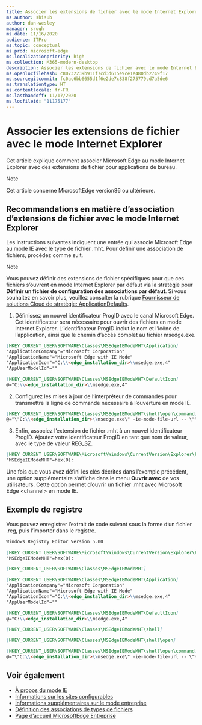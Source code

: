 ```yaml
---
title: Associer les extensions de fichier avec le mode Internet Explorer
ms.author: shisub
author: dan-wesley
manager: srugh
ms.date: 11/16/2020
audience: ITPro
ms.topic: conceptual
ms.prod: microsoft-edge
ms.localizationpriority: high
ms.collection: M365-modern-desktop
description: Associer les extensions de fichier avec le mode Internet Explorer
ms.openlocfilehash: c80732239b911f7cd3d615e9ce1e480db2749f17
ms.sourcegitcommit: fc0ac6bb6655d1f6e2de7c838f275779cd7a5de6
ms.translationtype: HT
ms.contentlocale: fr-FR
ms.lasthandoff: 11/17/2020
ms.locfileid: "11175177"
---
```

# Associer les extensions de fichier avec le mode Internet Explorer

Cet article explique comment associer Microsoft Edge au mode Internet Explorer avec des extensions de fichier pour applications de bureau.

> [!NOTE]
> Cet article concerne MicrosoftEdge version86 ou ultérieure.

## Recommandations en matière d’association d’extensions de fichier avec le mode Internet Explorer

Les instructions suivantes indiquent une entrée qui associe Microsoft Edge au mode IE avec le type de fichier .mht. Pour définir une association de fichiers, procédez comme suit.

> [!NOTE]
> Vous pouvez définir des extensions de fichier spécifiques pour que ces fichiers s’ouvrent en mode Internet Explorer par défaut via la stratégie pour **Définir un fichier de configuration des associations par défaut**. Si vous souhaitez en savoir plus, veuillez consulter la rubrique [Fournisseur de solutions Cloud de stratégie: ApplicationDefaults](https://docs.microsoft.com/windows/client-management/mdm/policy-csp-applicationdefaults#applicationdefaults-defaultassociationsconfiguration).

1. Définissez un nouvel identificateur ProgID avec le canal Microsoft Edge. Cet identificateur sera nécessaire pour ouvrir des fichiers en mode Internet Explorer. L’identificateur ProgID inclut le nom et l’icône de l’application, ainsi que le chemin d’accès complet au fichier msedge.exe.

```markdown
[HKEY_CURRENT_USER\SOFTWARE\Classes\MSEdgeIEModeMHT\Application]
"ApplicationCompany"="Microsoft Corporation"
"ApplicationName"="Microsoft Edge with IE Mode"
"ApplicationIcon"="C:\\<edge_installation_dir>\\msedge.exe,4"
"AppUserModelId"=""
```

```markdown
[HKEY_CURRENT_USER\SOFTWARE\Classes\MSEdgeIEModeMHT\DefaultIcon]
@="C:\\<edge_installation_dir>\\msedge.exe,4"
```

2. Configurez les mises à jour de l’interpréteur de commandes pour transmettre la ligne de commande nécessaire à l’ouverture en mode IE.

```markdown
[HKEY_CURRENT_USER\SOFTWARE\Classes\MSEdgeIEModeMHT\shell\open\command]
@="\"C:\\<edge_installation_dir>\\msedge.exe\" -ie-mode-file-url -- \"%1\""
```

3. Enfin, associez l’extension de fichier .mht à un nouvel identificateur ProgID. Ajoutez votre identificateur ProgID en tant que nom de valeur, avec le type de valeur REG_SZ.

```markdown
[HKEY_CURRENT_USER\SOFTWARE\Microsoft\Windows\CurrentVersion\Explorer\FileExts\.mht\OpenWithProgids]
"MSEdgeIEModeMHT"=hex(0):
```

Une fois que vous avez défini les clés décrites dans l’exemple précédent, une option supplémentaire s’affiche dans le menu **Ouvrir avec** de vos utilisateurs. Cette option permet d’ouvrir un fichier .mht avec Microsoft Edge \<channel\> en mode IE.

## Exemple de registre

Vous pouvez enregistrer l’extrait de code suivant sous la forme d’un fichier .reg, puis l’importer dans le registre.

```markdown
Windows Registry Editor Version 5.00

[HKEY_CURRENT_USER\SOFTWARE\Microsoft\Windows\CurrentVersion\Explorer\FileExts\.mht\OpenWithProgids]
"MSEdgeIEModeMHT"=hex(0):

[HKEY_CURRENT_USER\SOFTWARE\Classes\MSEdgeIEModeMHT]

[HKEY_CURRENT_USER\SOFTWARE\Classes\MSEdgeIEModeMHT\Application]
"ApplicationCompany"="Microsoft Corporation"
"ApplicationName"="Microsoft Edge with IE Mode"
"ApplicationIcon"="C:\\<edge_installation_dir>\\msedge.exe,4"
"AppUserModelId"=""

[HKEY_CURRENT_USER\SOFTWARE\Classes\MSEdgeIEModeMHT\DefaultIcon]
@="C:\\<edge_installation_dir>\\msedge.exe,4"

[HKEY_CURRENT_USER\SOFTWARE\Classes\MSEdgeIEModeMHT\shell]

[HKEY_CURRENT_USER\SOFTWARE\Classes\MSEdgeIEModeMHT\shell\open]

[HKEY_CURRENT_USER\SOFTWARE\Classes\MSEdgeIEModeMHT\shell\open\command]
@="\"C:\\<edge_installation_dir>\\msedge.exe\" -ie-mode-file-url -- \"%1\""

```

## Voir également

- [À propos du mode IE](https://docs.microsoft.com/deployedge/edge-ie-mode)
- [Informations sur les sites configurables](https://docs.microsoft.com/deployedge/edge-learnmore-configurable-sites-ie-mode)
- [Informations supplémentaires sur le mode entreprise](https://docs.microsoft.com/internet-explorer/ie11-deploy-guide/enterprise-mode-overview-for-ie11)
- [Définition des associations de types de fichiers](https://docs.microsoft.com/windows/win32/shell/fa-file-types)
- [Page d’accueil MicrosoftEdge Entreprise](https://aka.ms/EdgeEnterprise)
